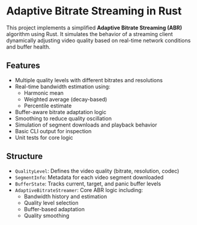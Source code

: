 # Adaptive Bitrate Streaming in Rust

This project implements a simplified **Adaptive Bitrate Streaming (ABR)** algorithm using Rust. It simulates the behavior of a streaming client dynamically adjusting video quality based on real-time network conditions and buffer health.

## Features

- Multiple quality levels with different bitrates and resolutions
- Real-time bandwidth estimation using:
  - Harmonic mean
  - Weighted average (decay-based)
  - Percentile estimate
- Buffer-aware bitrate adaptation logic
- Smoothing to reduce quality oscillation
- Simulation of segment downloads and playback behavior
- Basic CLI output for inspection
- Unit tests for core logic

## Structure

- `QualityLevel`: Defines the video quality (bitrate, resolution, codec)
- `SegmentInfo`: Metadata for each video segment downloaded
- `BufferState`: Tracks current, target, and panic buffer levels
- `AdaptiveBitrateStreamer`: Core ABR logic including:
  - Bandwidth history and estimation
  - Quality level selection
  - Buffer-based adaptation
  - Quality smoothing
